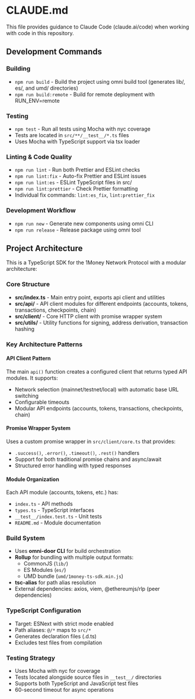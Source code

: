 # CLAUDE.md

This file provides guidance to Claude Code (claude.ai/code) when working with code in this repository.

## Development Commands

### Building
- `npm run build` - Build the project using omni build tool (generates lib/, es/, and umd/ directories)
- `npm run build:remote` - Build for remote deployment with RUN_ENV=remote

### Testing
- `npm test` - Run all tests using Mocha with nyc coverage
- Tests are located in `src/**/__test__/*.ts` files
- Uses Mocha with TypeScript support via tsx loader

### Linting & Code Quality
- `npm run lint` - Run both Prettier and ESLint checks
- `npm run lint:fix` - Auto-fix Prettier and ESLint issues
- `npm run lint:es` - ESLint TypeScript files in src/
- `npm run lint:prettier` - Check Prettier formatting
- Individual fix commands: `lint:es_fix`, `lint:prettier_fix`

### Development Workflow
- `npm run new` - Generate new components using omni CLI
- `npm run release` - Release package using omni tool

## Project Architecture

This is a TypeScript SDK for the 1Money Network Protocol with a modular architecture:

### Core Structure
- **src/index.ts** - Main entry point, exports api client and utilities
- **src/api/** - API client modules for different endpoints (accounts, tokens, transactions, checkpoints, chain)
- **src/client/** - Core HTTP client with promise wrapper system
- **src/utils/** - Utility functions for signing, address derivation, transaction hashing

### Key Architecture Patterns

#### API Client Pattern
The main `api()` function creates a configured client that returns typed API modules. It supports:
- Network selection (mainnet/testnet/local) with automatic base URL switching
- Configurable timeouts
- Modular API endpoints (accounts, tokens, transactions, checkpoints, chain)

#### Promise Wrapper System
Uses a custom promise wrapper in `src/client/core.ts` that provides:
- `.success()`, `.error()`, `.timeout()`, `.rest()` handlers
- Support for both traditional promise chains and async/await
- Structured error handling with typed responses

#### Module Organization
Each API module (accounts, tokens, etc.) has:
- `index.ts` - API methods
- `types.ts` - TypeScript interfaces
- `__test__/index.test.ts` - Unit tests
- `README.md` - Module documentation

### Build System
- Uses **omni-door CLI** for build orchestration
- **Rollup** for bundling with multiple output formats:
  - CommonJS (`lib/`)
  - ES Modules (`es/`)
  - UMD bundle (`umd/1money-ts-sdk.min.js`)
- **tsc-alias** for path alias resolution
- External dependencies: axios, viem, @ethereumjs/rlp (peer dependencies)

### TypeScript Configuration
- Target: ESNext with strict mode enabled
- Path aliases: `@/*` maps to `src/*`
- Generates declaration files (.d.ts)
- Excludes test files from compilation

### Testing Strategy
- Uses Mocha with nyc for coverage
- Tests located alongside source files in `__test__/` directories
- Supports both TypeScript and JavaScript test files
- 60-second timeout for async operations